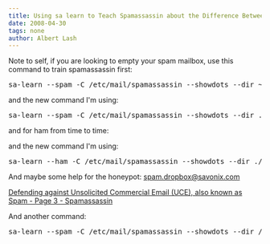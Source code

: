 ```yaml
---
title: Using sa learn to Teach Spamassassin about the Difference Between Spam and Ham
date: 2008-04-30
tags: none
author: Albert Lash
---
```

Note to self, if you are looking to empty your spam mailbox, use this command to train spamassassin first:

<pre lang="bash">
sa-learn --spam -C /etc/mail/spamassassin --showdots --dir ~/.maildir/.Spam/cur/</pre>

and the new command I'm using:

<pre lang="bash">
sa-learn --spam -C /etc/mail/spamassassin --showdots --dir ./.maildir/.NuSpam/cur/</pre>

and for ham from time to time:

and the new command I'm using:

<pre lang="bash">
sa-learn --ham -C /etc/mail/spamassassin --showdots --dir ./.maildir/cur/</pre>

And maybe some help for the honeypot: <a href="mailto:spam.dropbox@savonix.com">spam.dropbox@savonix.com</a>

<a href="http://www.docunext.com/blog/2006/12/13/defending-against-unsolicited-commercial-email-uce-also-known-as-spam-page-3-spamassassin/">Defending against Unsolicited Commercial Email (UCE), also known as Spam - Page 3 - Spamassassin</a>

And another command:

<pre>
sa-learn --spam -C /etc/mail/spamassassin --showdots --dir /home/savonix.com/home/spamdropboxsavonixcom/.maildir/.NuSpam/cur/</pre>

